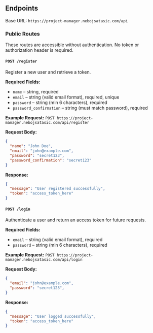 ## Endpoints

Base URL: `https://project-manager.nebojsatasic.com/api`

### Public Routes

These routes are accessible without authentication. No token or authorization header is required.

#### `POST /register`

Register a new user and retrieve a token.

**Required Fields:**
- `name` – string, required
- `email` – string (valid email format), required, unique
- `password` – string (min 6 characters), required
- `password_confirmation` – string (must match password), required

**Example Request:** `POST https://project-manager.nebojsatasic.com/api/register`

**Request Body:**
```json
{
  "name": "John Doe",
  "email": "john@example.com",
  "password": "secret123",
  "password_confirmation": "secret123"
}
```

**Response:**
```json
{
  "message": "User registered successfully",
  "token": "access_token_here"
}
```

#### `POST /login`

Authenticate a user and return an access token for future requests.

**Required Fields:**
- `email` – string (valid email format), required
- `password` – string (min 6 characters), required

**Example Request:** `POST https://project-manager.nebojsatasic.com/api/login`

**Request Body:**
```json
{
  "email": "john@example.com",
  "password": "secret123",
}
```

**Response:**
```json
{
  "message": "User logged successfully",
  "token": "access_token_here"
}
```
